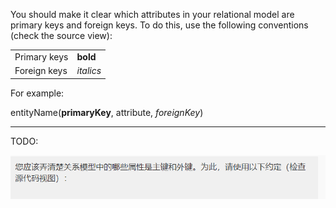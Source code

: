 You should make it clear which attributes in your relational model are primary keys and foreign keys. To do this, use the following conventions (check the source view):

| |           |  
|----|-----------|
| Primary keys | **bold**  |
| Foreign keys | _italics_ |

For example:

entityName(**primaryKey**, attribute, _foreignKey_)

---

TODO:



![image-20220128183416477](relational.assets/image-20220128183416477.png)
